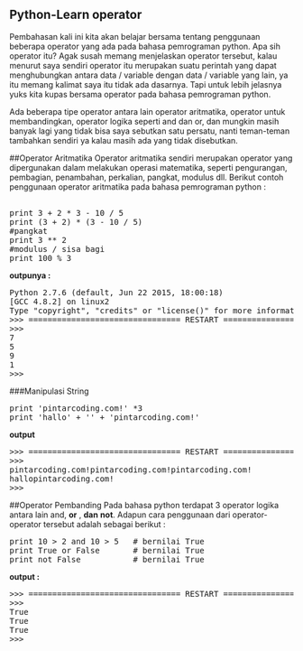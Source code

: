 ## Python-Learn operator

Pembahasan kali ini kita akan belajar bersama tentang penggunaan beberapa operator yang ada pada bahasa pemrograman python. Apa sih operator itu? Agak susah memang menjelaskan operator tersebut,
kalau menurut saya sendiri operator itu merupakan suatu perintah yang dapat menghubungkan antara data / variable dengan data / variable yang lain, ya itu memang kalimat saya itu tidak ada dasarnya.
Tapi untuk lebih jelasnya yuks kita kupas bersama operator pada bahasa pemrograman python.

Ada beberapa tipe operator antara lain operator aritmatika, operator untuk membandingkan, operator logika seperti and dan or, dan mungkin masih banyak lagi yang tidak bisa saya sebutkan satu persatu,
nanti teman-teman tambahkan sendiri ya kalau masih ada yang tidak disebutkan.

##Operator Aritmatika
Operator aritmatika sendiri merupakan operator yang dipergunakan dalam melakukan operasi matematika, seperti pengurangan, pembagian, penambahan, perkalian, pangkat, modulus dll. Berikut
contoh penggunaan operator aritmatika pada bahasa pemrograman python :




<pre>

print 3 + 2 * 3 - 10 / 5
print (3 + 2) * (3 - 10 / 5)
#pangkat
print 3 ** 2
#modulus / sisa bagi
print 100 % 3
</pre>


<b>outpunya : </b>
<pre>
Python 2.7.6 (default, Jun 22 2015, 18:00:18) 
[GCC 4.8.2] on linux2
Type "copyright", "credits" or "license()" for more information.
>>> ================================ RESTART ================================
>>> 
7
5
9
1
>>> 
</pre>

###Manipulasi String

<pre>
print 'pintarcoding.com!' *3
print 'hallo' + '' + 'pintarcoding.com!'
</pre>
<b> output </b>
<Pre>
>>> ================================ RESTART ================================
>>> 
pintarcoding.com!pintarcoding.com!pintarcoding.com!
hallopintarcoding.com!
>>> 
</pre>

##Operator Pembanding
Pada bahasa python terdapat 3 operator logika antara lain and, <b> or</b> , <b>dan</b> <b>not</b>. Adapun cara penggunaan dari operator-operator tersebut adalah sebagai berikut :

<pre>
print 10 > 2 and 10 > 5   # bernilai True
print True or False       # bernilai True
print not False           # bernilai True
</pre>

<b>output :</b>
<pre>
>>> ================================ RESTART ================================
>>> 
True
True
True
>>> 
</pre>
